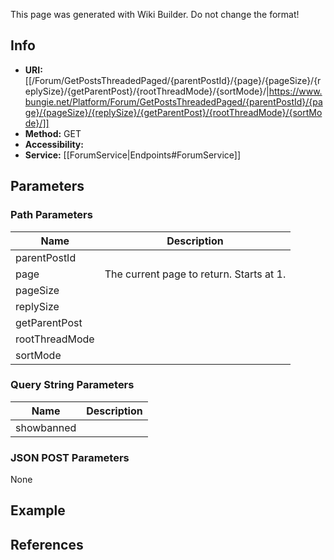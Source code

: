<span class="wiki-builder">This page was generated with Wiki Builder. Do not change the format!</span>

## Info

* **URI:** [[/Forum/GetPostsThreadedPaged/{parentPostId}/{page}/{pageSize}/{replySize}/{getParentPost}/{rootThreadMode}/{sortMode}/|https://www.bungie.net/Platform/Forum/GetPostsThreadedPaged/{parentPostId}/{page}/{pageSize}/{replySize}/{getParentPost}/{rootThreadMode}/{sortMode}/]]
* **Method:** GET
* **Accessibility:** 
* **Service:** [[ForumService|Endpoints#ForumService]]

## Parameters
### Path Parameters
Name | Description
---- | -----------
parentPostId | 
page | The current page to return. Starts at 1.
pageSize | 
replySize | 
getParentPost | 
rootThreadMode | 
sortMode | 

### Query String Parameters
Name | Description
---- | -----------
showbanned | 

### JSON POST Parameters
None

## Example


## References
